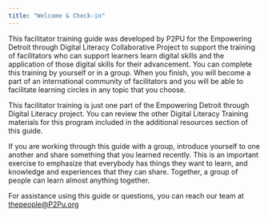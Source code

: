 ```yaml
---
title: "Welcome & Check-in"
---
```

This facilitator training guide was developed by P2PU for the Empowering Detroit through Digital Literacy Collaborative Project to support the training of facilitators who can support learners learn digital skills and the application of those digital skills for their advancement.  You can complete this training by yourself or in a group. When you finish, you will become a part of an international community of facilitators and you will be able to facilitate learning circles in any topic that you choose.

This facilitator training is just one part of the  Empowering Detroit through Digital Literacy project.  You can  review the other Digital Literacy  Training materials  for this program included in the additional resources section of this guide. 

If you are working through this guide with a group, introduce yourself to one another and share something that you learned recently. This is an important exercise to emphasize that everybody has things they want to learn, and knowledge and experiences  that they can share. Together, a group of people can learn almost anything together. 

For assistance using this guide or questions, you can reach our team at thepeople@P2Pu.org
